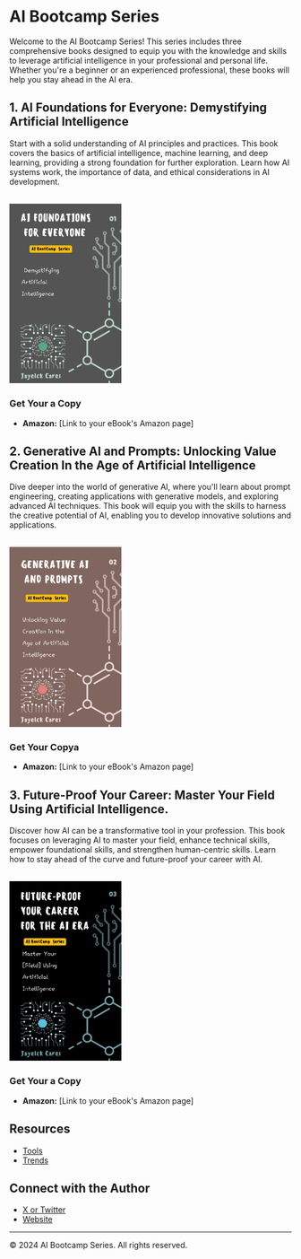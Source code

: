 # AI Bootcamp Series

Welcome to the AI Bootcamp Series! This series includes three comprehensive books designed to equip you with the knowledge and skills to leverage artificial intelligence in your professional and personal life. Whether you're a beginner or an experienced professional, these books will help you stay ahead in the AI era.


## 1. AI Foundations for Everyone: Demystifying Artificial Intelligence

Start with a solid understanding of AI principles and practices. This book covers the basics of artificial intelligence, machine learning, and deep learning, providing a strong foundation for further exploration. Learn how AI systems work, the importance of data, and ethical considerations in AI development.

<br> 
<img src="1.jpg" width="200"></img>

### Get Your a Copy

* **Amazon:** [Link to your eBook's Amazon page] 


## 2. Generative AI and Prompts: Unlocking Value Creation In the  Age of Artificial Intelligence

Dive deeper into the world of generative AI, where you'll learn about prompt engineering, creating applications with generative models, and exploring advanced AI techniques. This book will equip you with the skills to harness the creative potential of AI, enabling you to develop innovative solutions and applications.

<br> 
<img src="2.jpg" width="200"></img>

### Get Your Copya

* **Amazon:** [Link to your eBook's Amazon page] 



## 3. Future-Proof Your Career: Master Your Field Using Artificial Intelligence.

Discover how AI can be a transformative tool in your profession. This book focuses on leveraging AI to master your field, enhance technical skills, empower foundational skills, and strengthen human-centric skills. Learn how to stay ahead of the curve and future-proof your career with AI.

<br> 
<img src="3.jpg" width="200"></img>

### Get Your a Copy

* **Amazon:** [Link to your eBook's Amazon page] 



## Resources

* [Tools](Tools.md)
* [Trends](Trends.md)

## Connect with the Author

* [X or Twitter](https://twitter.com/jayelckcares)
* [Website](https://buymeacoffee.com/jayelckcares)

---

© 2024 AI Bootcamp Series. All rights reserved.
